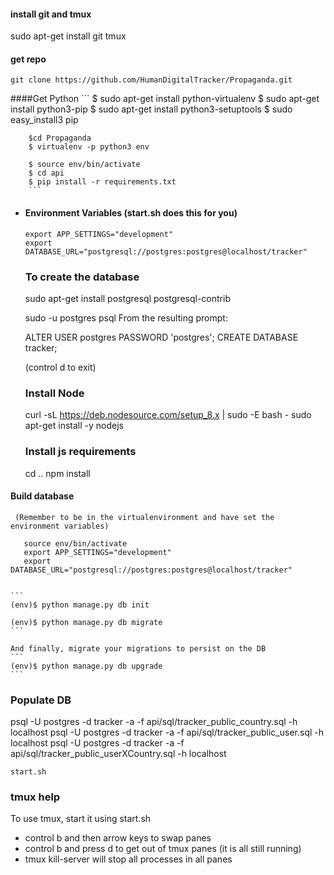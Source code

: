 #### install git and tmux

sudo apt-get install git tmux

#### get repo

````
git clone https://github.com/HumanDigitalTracker/Propaganda.git
````

####Get Python
        ```
        $ sudo apt-get install python-virtualenv
        $ sudo apt-get install python3-pip
        $ sudo apt-get install python3-setuptools
        $ sudo easy_install3 pip
        
        $cd Propaganda
        $ virtualenv -p python3 env
        
        $ source env/bin/activate
        $ cd api
        $ pip install -r requirements.txt
        ```

* #### Environment Variables (start.sh does this for you)
    ```
    export APP_SETTINGS="development"
    export DATABASE_URL="postgresql://postgres:postgres@localhost/tracker"
    ```
    
  ### To create the database
  
  sudo apt-get install postgresql postgresql-contrib
  
  
  sudo -u postgres psql
  From the resulting prompt:
  
  ALTER USER postgres PASSWORD 'postgres';
  CREATE DATABASE tracker;
   
  (control d to exit)
  
    
  ### Install Node
  
  curl -sL https://deb.nodesource.com/setup_8.x | sudo -E bash -
  sudo apt-get install -y nodejs
  
  
  ### Install js requirements
  cd ..
  npm install
  

 #### Build database
 
     (Remember to be in the virtualenvironment and have set the environment variables)
     
       source env/bin/activate
       export APP_SETTINGS="development"
       export DATABASE_URL="postgresql://postgres:postgres@localhost/tracker"
         
 
    ```
    (env)$ python manage.py db init

    (env)$ python manage.py db migrate
    ```

    And finally, migrate your migrations to persist on the DB
    ```
    (env)$ python manage.py db upgrade
    ```


### Populate DB

psql -U postgres -d tracker -a -f api/sql/tracker_public_country.sql -h localhost
psql -U postgres -d tracker -a -f api/sql/tracker_public_user.sql -h localhost
psql -U postgres -d tracker -a -f api/sql/tracker_public_userXCountry.sql -h localhost


````start.sh````

### tmux help

To use tmux, start it using start.sh

 - control b and then arrow keys to swap panes
 - control b and press d to get out of tmux panes (it is all still running)
 - tmux kill-server will stop all processes in all panes
 




